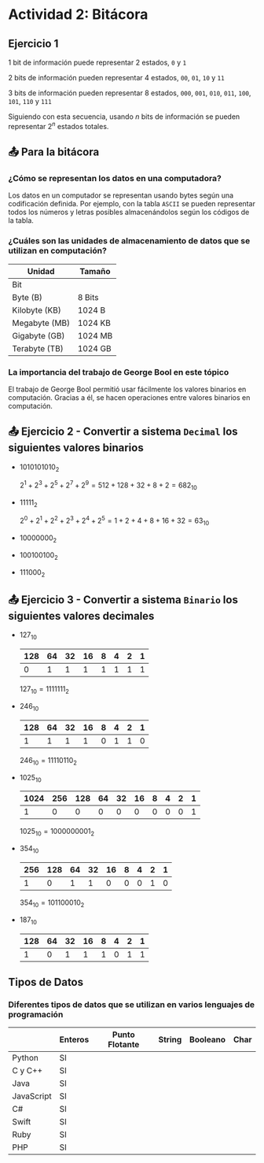 # Actividad 2: Bitácora

## Ejercicio 1

1 bit de información puede representar 2 estados, `0` y `1`

2 bits de información pueden representar 4 estados, `00`, `01`, `10` y `11`

3 bits de información pueden representar 8 estados, `000`, `001`, `010`, `011`, `100`, `101`, `110` y `111`

Siguiendo con esta secuencia, usando $n$ bits de información se pueden representar $2^{n}$ estados totales.

## 📤 Para la bitácora

### ¿Cómo se representan los datos en una computadora?

Los datos en un computador se representan usando bytes según una codificación definida. Por ejemplo, con la tabla `ASCII` se pueden representar todos los números y letras posibles almacenándolos según los códigos de la tabla.

### ¿Cuáles son las unidades de almacenamiento de datos que se utilizan en computación?

|Unidad|Tamaño|
|------|------|
|Bit||
|Byte (B)|8 Bits|
|Kilobyte (KB)|1024 B|
|Megabyte (MB)|1024 KB|
|Gigabyte (GB)|1024 MB|
|Terabyte (TB)|1024 GB|

### La importancia del trabajo de George Bool en este tópico

El trabajo de George Bool permitió usar fácilmente los valores binarios en computación. Gracias a él, se hacen operaciones entre valores binarios en computación.

## 📤 Ejercicio 2 - Convertir a sistema `Decimal` los siguientes valores binarios

- $1010101010_2$

  $2^{1}+2^{3}+2^{5}+2^{7}+2^{9}=512+128+32+8+2=682_{10}$

- $11111_2$

  $2^{0}+2^{1}+2^{2}+2^{3}+2^{4}+2^{5}=1+2+4+8+16+32=63_{10}$

- $10000000_2$
- $100100100_2$
- $111000_2$

## 📤 Ejercicio 3 - Convertir a sistema `Binario` los siguientes valores decimales

- $127_{10}$

  |128|64|32|16|8|4|2|1|
  |---|--|--|--|-|-|-|-|
  |0|1|1|1|1|1|1|1|
  
  $127_{10}=1111111_2$

- $246_{10}$

  |128|64|32|16|8|4|2|1|
  |---|--|--|--|-|-|-|-|
  |1|1|1|1|0|1|1|0|
  
  $246_{10}=11110110_{2}$

- $1025_{10}$

  |1024|256|128|64|32|16|8|4|2|1|
  |----|---|---|--|--|--|-|-|-|-|
  |1|0|0|0|0|0|0|0|0|1|

  $1025_{10}=1000000001_{2}$

- $354_{10}$

  |256|128|64|32|16|8|4|2|1|
  |---|---|--|--|--|-|-|-|-|
  |1|0|1|1|0|0|0|1|0|

  $354_{10}=101100010_{2}$

- $187_{10}$

  |128|64|32|16|8|4|2|1|
  |---|--|--|--|-|-|-|-|
  |1|0|1|1|1|0|1|1|


## Tipos de Datos

### Diferentes tipos de datos que se utilizan en varios lenguajes de programación

||Enteros|Punto Flotante|String|Booleano|Char|
|-|------|--------------|------|--------|----|
|Python|SI|
|C y C++|SI|
|Java|SI|
|JavaScript|SI|
|C#|SI|
|Swift|SI|
|Ruby|SI|
|PHP|SI|
